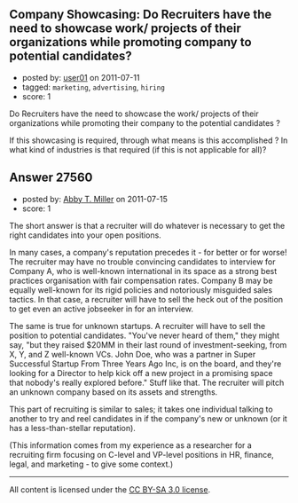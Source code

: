 ## Company Showcasing: Do Recruiters have the need to showcase work/ projects of their organizations while promoting company to potential candidates?

- posted by: [user01](https://stackexchange.com/users/-1/15583-user01) on 2011-07-11
- tagged: `marketing`, `advertising`, `hiring`
- score: 1

Do Recruiters have the need to showcase the work/ projects of their organizations while promoting their company to the potential candidates ? 

If this showcasing is required, through what means is this accomplished ? In what kind of industries is that required (if this is not applicable for all)?


## Answer 27560

- posted by: [Abby T. Miller](https://stackexchange.com/users/-1/11998-abby-t-miller) on 2011-07-15
- score: 1

The short answer is that a recruiter will do whatever is necessary to get the right candidates into your open positions. 

In many cases, a company's reputation precedes it - for better or for worse! The recruiter may have no trouble convincing candidates to interview for Company A, who is well-known international in its space as a strong best practices organisation with fair compensation rates. Company B may be equally well-known for its rigid policies and notoriously misguided sales tactics. In that case, a recruiter will have to sell the heck out of the position to get even an active jobseeker in for an interview. 

The same is true for unknown startups. A recruiter will have to sell the position to potential candidates. "You've never heard of them," they might say, "but they raised $20MM in their last round of investment-seeking, from X, Y, and Z well-known VCs. John Doe, who was a partner in Super Successful Startup From Three Years Ago Inc, is on the board, and they're looking for a Director to help kick off a new project in a promising space that nobody's really explored before." Stuff like that. The recruiter will pitch an unknown company based on its assets and strengths.

This part of recruiting is similar to sales; it takes one individual talking to another to try and reel candidates in if the company's new or unknown (or it has a less-than-stellar reputation).

(This information comes from my experience as a researcher for a recruiting firm focusing on C-level and VP-level positions in HR, finance, legal, and marketing - to give some context.)



---

All content is licensed under the [CC BY-SA 3.0 license](https://creativecommons.org/licenses/by-sa/3.0/).
